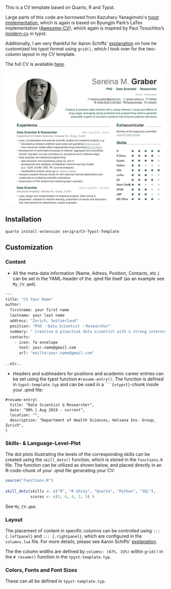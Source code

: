This is a CV template based on Quarto, R and Typst.

Large parts of this code are borrowed from Kazuharu Yanagimoto's [typst implementation](https://github.com/kazuyanagimoto/quarto-awesomecv-typst/blob/main/README.md),
which is again is based on Byungjin Park’s LaTex implementation ([Awesome-CV](https://github.com/posquit0/Awesome-CV)), which again is inspired by
Paul Tsouchlos’s [modern-cv](https://typst.app/universe/package/modern-cv/) in typst.

Additionally, I am very thankful for Aaron Schiffs' [explanation](https://github.com/quarto-dev/quarto-cli/discussions/10690)
on how he customized his typst format using `grid()`, which I took over for the two-column layout in my CV template.

The full CV is available [here](https://serigra.github.io/Webpage_Quarto/about/files/CV.pdf).

![](example_image.png)

## Installation

```bash
quarto install extension serigra/CV-Typst-Template
```

## Customization

### Content

* All the meta-data information (Name, Adress, Position, Contacts, etc.) can be set in the YAML-header of the .qmd file itself (as an example see `My_CV.qmd`).
```bash
---
title: "CV Your Name"
author:
  firstname: your first name
  lastname: your last name
  address: "Zurich, Switzerland"
  position: "PhD ・Data Scientist ・Researcher"
  summary: " Creative & proactive data scientist with a strong interest in cause and effects of drug usage, leveraging strong analytical and programming skills to generate actionable insights & innovative solutions that enhance patients well-being."
  contacts:
    - icon: fa envelope
      text: your.name@gmail.com
      url: "mailto:your.name@gmail.com"

..etc..

```
* Headers and subheaders for positions and academic career entries can be set using the typst function `#resume-entry()`.
The function is defined in `typst-template.typ` and can be used in a ` ```{=typst} `-chunk inside your .qmd file:

```{=typst}
#resume-entry(
  title: "Data Scientist & Researcher",
  date: "90% | Aug 2019 - current",
  location: "",
  description: "Department of Health Sciences, Helsana Ins. Group, Zurich",
)

```


### Skills- & Language-Level-Plot

The dot plots illustrating the levels of the corresponding skills can be created using the `skill_dots()` function, 
which is stored in the `functions.R` file. The function can be utilized as shown below, 
and placed directly in an R-code-chunk of your .qmd file generating your CV:

```r
source("functions.R")

skill_dots(skills <- c("R", "R Shiny", "Quarto", "Python", "SQL"),
           scores <- c(5, 4, 4, 2, 5) )
```

See `My_CV.qmd`.


### Layout 


The placement of content in specific columns can be controlled using 
`::: {.leftpanel}` and `::: {.rightpanel}`, which are configured in the `columns.lua` file.
For more details, please see Aaron Schiffs' [explanation](https://github.com/quarto-dev/quarto-cli/discussions/10690).

The the column widths are defined by `columns: (67%, 33%)` within `grid()` 
in the `# resume()` function in the `tpyst-template.typ`.


### Colors, Fonts and Font Sizes

These can all be defined in `tpyst-template.typ`.

